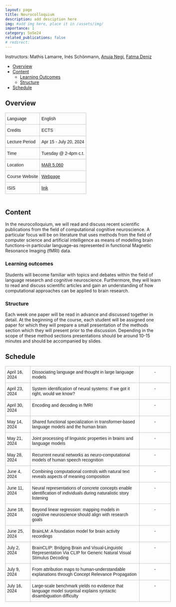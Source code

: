 ```yaml
---
layout: page
title: Neurocolloquium
description: add desciption here
img: #add img here, place it in /assets/img/
importance: 1
category: SoSe24
related_publications: false
# redirect:
---
```


Instructors: Mathis Lamarre, Inés Schönmann, [Anuja Negi](https://anujanegi.me/), [Fatma Deniz](https://www.fatmanet.com/)

- [Overview](#overview)
- [Content](#content)
  - [Learning Outcomes](#learning-outcomes)
  - [Structure](#structure)
- [Schedule](#schedule)

## Overview

<style type="text/css">
.tg  {border-collapse:collapse;border-spacing:0;margin:0px auto;}
.tg td{border-color:black;border-style:solid;border-width:1px;font-family:Arial, sans-serif;font-size:14px;
  overflow:hidden;padding:10px 5px;word-break:normal;}
.tg th{border-color:black;border-style:solid;border-width:1px;font-family:Arial, sans-serif;font-size:14px;
  font-weight:normal;overflow:hidden;padding:10px 5px;word-break:normal;}
.tg .tg-wo29{border-color:#c0c0c0;text-align:left;vertical-align:top}
</style>
<table class="tg" style="undefined;table-layout: fixed; width: 750px">
<!-- <colgroup>
<col style="width: 204px">
<col style="width: 675px">
</colgroup> -->
<tbody>
  <tr>
    <td class="tg-wo29"><span style="font-weight:400;font-style:normal;text-decoration:none;background-color:transparent">Language</span></td>
    <td class="tg-wo29">English</td>
  </tr>
  <tr>
    <td class="tg-wo29">Credits</td>
    <td class="tg-wo29"> ECTS</td>
  </tr>
  <tr>
    <td class="tg-wo29">Lecture Period</td>
    <td class="tg-wo29">Apr 15 - July 20, 2024</td>
  </tr>
  <tr>
    <td class="tg-wo29">Time</td>
    <td class="tg-wo29">Tuesday @ 2-4pm c.t.</td>
  </tr>
  <tr>
    <td class="tg-wo29">Location</td>
    <td class="tg-wo29"><a href="https://maps.app.goo.gl/MhXJw12oPjEhnDbt6" target="_blank" rel="noopener noreferrer">MAR 5.060</a></td>
  </tr>
  <tr>
    <td class="tg-wo29">Course Website</td>
    <td class="tg-wo29"><a href="https://denizenslab.github.io/teaching/seminars/Neurocolloqium/" target="_blank" rel="noopener noreferrer">Webpage</a></td>
  </tr>
  <tr>
    <td class="tg-wo29">ISIS</td>
    <td class="tg-wo29"><a href="" target="_blank" rel="noopener noreferrer">link</a></td>
  </tr>
</tbody>
</table>
<br>

## Content

In the neurocolloquium, we will read and discuss recent scientific publications from the field of computational cognitive neuroscience.
A particular focus will be on literature that uses methods from the field of computer science and artificial intelligence as means of modelling brain functions–in particular language–as represented in functional Magnetic Resonance Imaging (fMRI) data.

### Learning outcomes

Students will become familiar with topics and debates within the field of language research and cognitive neuroscience.
Furthermore, they will learn to read and discuss scientific articles and gain an understanding of how computational approaches can be applied to brain research.

### Structure

Each week one paper will be read in advance and discussed together in detail.
At the beginning of the course, each student will be assigned one paper for which they will prepare a small presentation of the methods section which they will present prior to the discussion.
Depending in the scope of these method sections presentations should be around 10-15 minutes and should be accompanied by slides.

## Schedule

<style type="text/css">
.tg  {border-collapse:collapse;border-spacing:0;margin:0px auto;}
.tg td{border-color:black;border-style:solid;border-width:1px;font-family:Arial, sans-serif;font-size:14px;
  overflow:hidden;padding:10px 5px;word-break:normal;}
.tg th{border-color:black;border-style:solid;border-width:1px;font-family:Arial, sans-serif;font-size:14px;
  font-weight:normal;overflow:hidden;padding:10px 5px;word-break:normal;}
.tg .tg-wo29{border-color:#c0c0c0;text-align:left;vertical-align:top}
.tg .tg-fzdr{border-color:#c0c0c0;text-align:center;vertical-align:top}
</style>
<table class="tg" style="undefined;table-layout: fixed; width: 750px">
<colgroup>
<col style="width: 80px">
<col style="width: 350px">
<col style="width: 100px">
</colgroup>
<tbody>
  <tr>
    <td class="tg-wo29">April 16, 2024</td>
    <td class="tg-wo29">Dissociating language and thought in large language models</td>
    <td class="tg-fzdr">-</td>
  </tr>
  <tr>
    <td class="tg-wo29">April 23, 2024</td>
    <td class="tg-wo29">System identification of neural systems: If we got it right, would we know?</td>
    <td class="tg-fzdr">-</td>
  </tr>
  <tr>
    <td class="tg-wo29">April 30, 2024</td>
    <td class="tg-wo29">Encoding and decoding in fMRI</td>
    <td class="tg-fzdr">-</td>
  </tr>
  <tr>
    <td class="tg-wo29">May 14, 2024</td>
    <td class="tg-wo29">Shared functional specialization in transformer-based language models and the human brain</td>
    <td class="tg-fzdr">-</td>
  </tr>
  <tr>
    <td class="tg-wo29">May 21, 2024</td>
    <td class="tg-wo29">Joint processing of linguistic properties in brains and language models</td>
    <td class="tg-fzdr">-</td>
  </tr>
  <tr>
    <td class="tg-wo29">May 28, 2024</td>
    <td class="tg-wo29">Recurrent neural networks as neuro-computational
models of human speech recognition </td>
    <td class="tg-fzdr">-</td>
  </tr>
  <tr>
    <td class="tg-wo29">June 4, 2024</td>
    <td class="tg-wo29">Combining computational controls with natural text reveals aspects of meaning composition</td>
    <td class="tg-fzdr">-</td>
  </tr>
  <tr>
    <td class="tg-wo29">June 11, 2024</td>
    <td class="tg-wo29">Neural representations of concrete concepts enable identification of individuals during naturalistic story listening</td>
    <td class="tg-fzdr">-</td>
  </tr>
  <tr>
    <td class="tg-wo29">June 18, 2024</td>
    <td class="tg-wo29">Beyond linear regression: mapping models in cognitive neuroscience should align with research goals</td>
    <td class="tg-fzdr">-</td>
  </tr>
  <tr>
    <td class="tg-wo29">June 25, 2024</td>
    <td class="tg-wo29">BrainLM: A foundation model for brain activity recordings</td>
    <td class="tg-fzdr">-</td>
  </tr>
  <tr>
    <td class="tg-wo29">July 2, 2024</td>
    <td class="tg-wo29">BrainCLIP: Bridging Brain and Visual-Linguistic Representation Via CLIP for Generic Natural Visual Stimulus Decoding</td>
    <td class="tg-fzdr">-</td>
  </tr>
  <tr>
    <td class="tg-wo29">July 9, 2024</td>
    <td class="tg-wo29">From attribution maps to human-understandable explanations through Concept Relevance Propagation</td>
    <td class="tg-fzdr">-</td>
  </tr>
  <tr>
    <td class="tg-wo29">July 16, 2024</td>
    <td class="tg-wo29">Large-scale benchmark yields no evidence that language model surprisal explains syntactic disambiguation difficulty</td>
    <td class="tg-fzdr">-</td>
  </tr>
</tbody>
</table>
<br>
